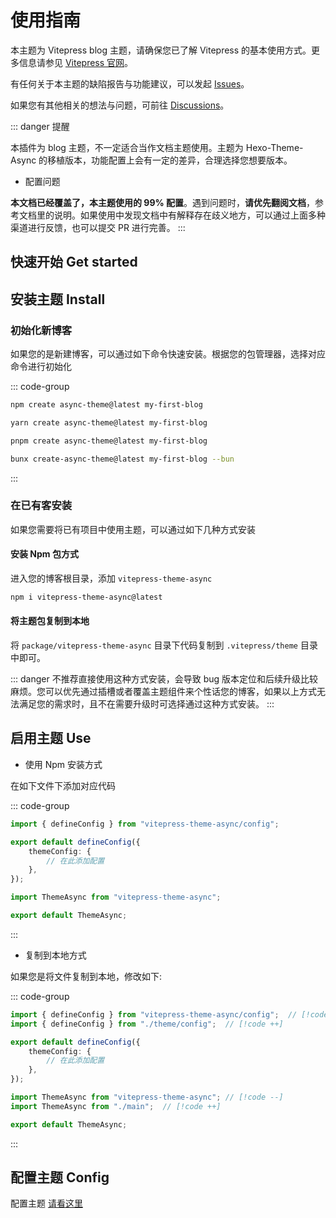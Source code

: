 # 使用指南

本主题为 Vitepress blog 主题，请确保您已了解 Vitepress 的基本使用方式。更多信息请参见 [Vitepress 官网](https://vitepress.dev/)。

有任何关于本主题的缺陷报告与功能建议，可以发起 [Issues](https://github.com/MaLuns/vitepress-theme-async/issues)。

如果您有其他相关的想法与问题，可前往 [Discussions](https://github.com/MaLuns/vitepress-theme-async/discussions)。

::: danger 提醒

本插件为 blog 主题，不一定适合当作文档主题使用。主题为 Hexo-Theme-Async 的移植版本，功能配置上会有一定的差异，合理选择您想要版本。

- 配置问题

**本文档已经覆盖了，本主题使用的 99% 配置**。遇到问题时，**请优先翻阅文档**，参考文档里的说明。如果使用中发现文档中有解释存在歧义地方，可以通过上面多种渠道进行反馈，也可以提交 PR 进行完善。
:::

## 快速开始 Get started

## 安装主题 Install

### 初始化新博客

如果您的是新建博客，可以通过如下命令快速安装。根据您的包管理器，选择对应命令进行初始化

::: code-group

```bash [npm]
npm create async-theme@latest my-first-blog
```

```bash [yarn]
yarn create async-theme@latest my-first-blog
```

```bash [pnpm]
pnpm create async-theme@latest my-first-blog
```

```bash [bun]
bunx create-async-theme@latest my-first-blog --bun
```

:::

### 在已有客安装

如果您需要将已有项目中使用主题，可以通过如下几种方式安装

#### 安装 Npm 包方式

进入您的博客根目录，添加 `vitepress-theme-async`

```bash
npm i vitepress-theme-async@latest
```

#### 将主题包复制到本地

将 `package/vitepress-theme-async` 目录下代码复制到 `.vitepress/theme` 目录中即可。

::: danger
不推荐直接使用这种方式安装，会导致 bug 版本定位和后续升级比较麻烦。您可以优先通过插槽或者覆盖主题组件来个性话您的博客，如果以上方式无法满足您的需求时，且不在需要升级时可选择通过这种方式安装。
:::

## 启用主题 Use

- 使用 Npm 安装方式

在如下文件下添加对应代码

::: code-group

```ts [.vitepress/config.ts]
import { defineConfig } from "vitepress-theme-async/config";

export default defineConfig({
	themeConfig: {
		// 在此添加配置
	},
});
```

```ts [.vitepress/theme/index.ts]
import ThemeAsync from "vitepress-theme-async";

export default ThemeAsync;
```

:::

- 复制到本地方式

如果您是将文件复制到本地，修改如下:

::: code-group

```ts [.vitepress/config.ts]
import { defineConfig } from "vitepress-theme-async/config";  // [!code --]
import { defineConfig } from "./theme/config";  // [!code ++]

export default defineConfig({
	themeConfig: {
		// 在此添加配置
	},
});
```

```ts [.vitepress/theme/index.ts]
import ThemeAsync from "vitepress-theme-async"; // [!code --]
import ThemeAsync from "./main";  // [!code ++]

export default ThemeAsync;
```

:::

## 配置主题 Config

配置主题 [请看这里](./config)
